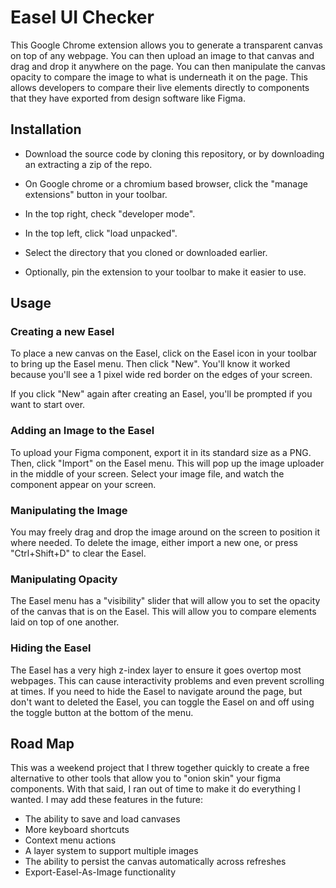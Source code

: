 # Easel UI Checker

This Google Chrome extension allows you to generate a transparent canvas on top
of any webpage. You can then upload an image to that canvas and drag and drop it
anywhere on the page. You can then manipulate the canvas opacity to compare the
image to what is underneath it on the page. This allows developers to compare
their live elements directly to components that they have exported from design
software like Figma.

## Installation

- Download the source code by cloning this repository, or by downloading an
  extracting a zip of the repo.

- On Google chrome or a chromium based
  browser, click the "manage extensions" button in your toolbar.

- In the top right, check "developer mode".

- In the top left, click "load unpacked".

- Select the directory that you cloned or downloaded earlier.

- Optionally, pin the extension to your toolbar to make it easier to use.

## Usage

### Creating a new Easel

To place a new canvas on the Easel, click on the Easel icon in your toolbar to
bring up the Easel menu. Then click "New". You'll know it worked because you'll
see a 1 pixel wide red border on the edges of your screen.

If you click "New" again after creating an Easel, you'll be prompted if you want
to start over.

### Adding an Image to the Easel

To upload your Figma component, export it in its standard size as a PNG. Then,
click "Import" on the Easel menu. This will pop up the image uploader in the
middle of your screen. Select your image file, and watch the component appear on
your screen.

### Manipulating the Image

You may freely drag and drop the image around on the screen to position it where
needed. To delete the image, either import a new one, or press "Ctrl+Shift+D" to
clear the Easel.

### Manipulating Opacity

The Easel menu has a "visibility" slider that will allow you to set the opacity
of the canvas that is on the Easel. This will allow you to compare elements laid
on top of one another.

### Hiding the Easel

The Easel has a very high z-index layer to ensure it goes overtop most webpages.
This can cause interactivity problems and even prevent scrolling at times. If
you need to hide the Easel to navigate around the page, but don't want to
deleted the Easel, you can toggle the Easel on and off using the toggle button
at the bottom of the menu.

## Road Map

This was a weekend project that I threw together quickly to create a free
alternative to other tools that allow you to "onion skin" your figma components.
With that said, I ran out of time to make it do everything I wanted. I may add
these features in the future:

- The ability to save and load canvases
- More keyboard shortcuts
- Context menu actions
- A layer system to support multiple images
- The ability to persist the canvas automatically across refreshes
- Export-Easel-As-Image functionality
